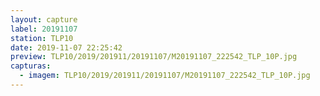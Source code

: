 ```yaml
---
layout: capture
label: 20191107
station: TLP10
date: 2019-11-07 22:25:42
preview: TLP10/2019/201911/20191107/M20191107_222542_TLP_10P.jpg
capturas:
  - imagem: TLP10/2019/201911/20191107/M20191107_222542_TLP_10P.jpg
---
```

